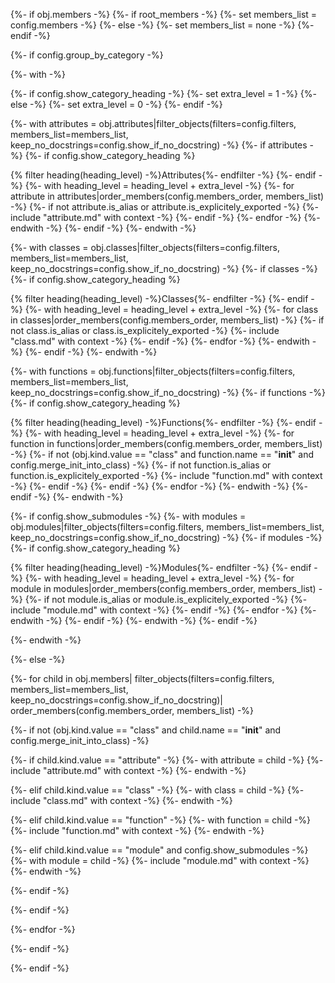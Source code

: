 {%- if obj.members -%}
{%- if root_members -%}
{%- set members_list = config.members -%}
{%- else -%}
{%- set members_list = none -%}
{%- endif -%}

{%- if config.group_by_category -%}

{%- with -%}

{%- if config.show_category_heading -%}
{%- set extra_level = 1 -%}
{%- else -%}
{%- set extra_level = 0 -%}
{%- endif -%}

{%- with attributes = obj.attributes|filter_objects(filters=config.filters, members_list=members_list, keep_no_docstrings=config.show_if_no_docstring) -%}
{%- if attributes -%}
{%- if config.show_category_heading %}

{% filter heading(heading_level) -%}Attributes{%- endfilter -%}
{%- endif -%}
{%- with heading_level = heading_level + extra_level -%}
{%- for attribute in attributes|order_members(config.members_order, members_list) -%}
{%- if not attribute.is_alias or attribute.is_explicitely_exported -%}
{%- include "attribute.md" with context -%}
{%- endif -%}
{%- endfor -%}
{%- endwith -%}
{%- endif -%}
{%- endwith -%}

{%- with classes = obj.classes|filter_objects(filters=config.filters, members_list=members_list, keep_no_docstrings=config.show_if_no_docstring) -%}
{%- if classes -%}
{%- if config.show_category_heading %}

{% filter heading(heading_level) -%}Classes{%- endfilter -%}
{%- endif -%}
{%- with heading_level = heading_level + extra_level -%}
{%- for class in classes|order_members(config.members_order, members_list) -%}
{%- if not class.is_alias or class.is_explicitely_exported -%}
{%- include "class.md" with context -%}
{%- endif -%}
{%- endfor -%}
{%- endwith -%}
{%- endif -%}
{%- endwith -%}

{%- with functions = obj.functions|filter_objects(filters=config.filters, members_list=members_list, keep_no_docstrings=config.show_if_no_docstring) -%}
{%- if functions -%}
{%- if config.show_category_heading %}

{% filter heading(heading_level) -%}Functions{%- endfilter -%}
{%- endif -%}
{%- with heading_level = heading_level + extra_level -%}
{%- for function in functions|order_members(config.members_order, members_list) -%}
{%- if not (obj.kind.value == "class" and function.name == "__init__" and config.merge_init_into_class) -%}
{%- if not function.is_alias or function.is_explicitely_exported -%}
{%- include "function.md" with context -%}
{%- endif -%}
{%- endif -%}
{%- endfor -%}
{%- endwith -%}
{%- endif -%}
{%- endwith -%}

{%- if config.show_submodules -%}
{%- with modules = obj.modules|filter_objects(filters=config.filters, members_list=members_list, keep_no_docstrings=config.show_if_no_docstring) -%}
{%- if modules -%}
{%- if config.show_category_heading %}

{% filter heading(heading_level) -%}Modules{%- endfilter -%}
{%- endif -%}
{%- with heading_level = heading_level + extra_level -%}
{%- for module in modules|order_members(config.members_order, members_list) -%}
{%- if not module.is_alias or module.is_explicitely_exported -%}
{%- include "module.md" with context -%}
{%- endif -%}
{%- endfor -%}
{%- endwith -%}
{%- endif -%}
{%- endwith -%}
{%- endif -%}

{%- endwith -%}

{%- else -%}

{%- for child in obj.members|
filter_objects(filters=config.filters, members_list=members_list, keep_no_docstrings=config.show_if_no_docstring)|
order_members(config.members_order, members_list) -%}

{%- if not (obj.kind.value == "class" and child.name == "__init__" and config.merge_init_into_class) -%}

{%- if child.kind.value == "attribute" -%}
{%- with attribute = child -%}
{%- include "attribute.md" with context -%}
{%- endwith -%}

{%- elif child.kind.value == "class" -%}
{%- with class = child -%}
{%- include "class.md" with context -%}
{%- endwith -%}

{%- elif child.kind.value == "function" -%}
{%- with function = child -%}
{%- include "function.md" with context -%}
{%- endwith -%}

{%- elif child.kind.value == "module" and config.show_submodules -%}
{%- with module = child -%}
{%- include "module.md" with context -%}
{%- endwith -%}

{%- endif -%}

{%- endif -%}

{%- endfor -%}

{%- endif -%}

{%- endif -%}
